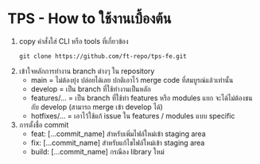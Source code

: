 # TPS - How to ใช้งานเบื้องต้น
1. copy คำสั่งใส่ CLI หรือ tools ที่เกี่ยวข้อง
   ```
   git clone https://github.com/ft-repo/tps-fe.git
   ```
2. เข้าใจหลักการทำงาน branch ต่างๆ ใน repository
   - main = ไม่ต้องยุ่ง ปล่อยได้เลย ปกติเอาไว้ merge code ที่สมบูรณ์แล้วเท่านั้น
   - develop = เป็น branch ที่ใช้ทำงานเป็นหลัก
   - features/... = เป็น branch ที่ใช้ทำ features หรือ modules แยก จะได้ไม่ต้องชนกับ develop (สามารถ merge เข้า develop ได้)
   - hotfixes/... = เอาไว้ใช้แก้ issue ใน features / modules แบบ specific
3. การตั้งชื่อ commit
   - feat: [...commit_name] สำหรับเพิ่มไฟล์ใหม่เข้า staging area
   - fix: [...commit_name] สำหรับแก้ไขไฟล์ใหม่เข้า staging area
   - build: [...commit_name] กรณีลง library ใหม่
